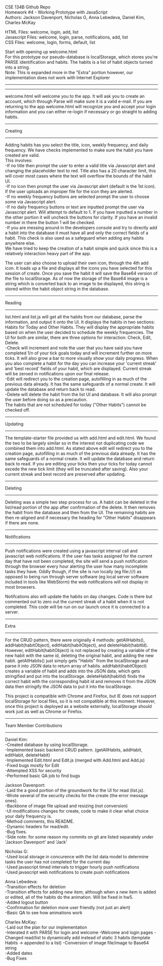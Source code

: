 CSE 134B Github Repo  
Homework #4 - Working Prototype with JavaScript  
Authors: Jackson Davenport, Nicholas G,  Anna Lebedeva, Daniel Kim, Charles McKay  

HTML Files: welcome, login, add, list  
Javascript Files: welcome, login, parse, notifications, add, list  
CSS Files: welcome, login, forms, default, list  

Start with opening up welcome.html  
For this prototype our pseudo-database is localStorage, which stores you're 
PARSE identification and habits. The habits is a list of habit objects turned
into a string.   
Note: This is expanded more in the "Extra" portion however, our implementation does not work with Internet Explorer
_______________________________________________________________________________
________________________________________________________________________________

welcome.html will welcome you to the app. It will ask you to create an account, which through 
Parse will make sure it is a valid e-mail. If you are returning to the app welcome.html will 
recognize you and accept your login information and you can either re-login if necessary 
or go straight to adding habits.

________

Creating
________
Adding habits has you select the title, icon, weekly frequency, and daily frequency.
We have checks implemented to make sure the habit you have created are valid.  
This involves:  
    -If no title then prompt the user to enter a valid title via Javascript alert and 
      changing the placeholder text to red. Title also has a 20 character limit, this will cover
      most cases where the text will overflow the bounds of the habit UI.  
    -If no icon then prompt the user via Javascript alert (default is the 1st icon). If 
      the user uploads an improper file for the icon they are alerted.  
    -If no weekly frequency buttons are selected prompt the user to choose some via
    Javascript alert.  
    -If no daily frequency buttons or text are inputted prompt the user via Javascript
      alert. Will attempt to default to 1. If you have inputted a number in the other 
      portion it will uncheck the buttons for clarity. If you have an invalid number in
      there the button 1 will be checked.  
    -If you are messing around in the developers console and try to directly add a habit
      into the database it must have all and only the correct fields of a habit. This check
      is also used as a safeguard when adding any habits anywhere else.  
We have tried to keep the creation of a habit simple and quick since this is a relatively 
interaction heavy part of the app.    

The user can also choose to upload their own icon, through the 4th add icon.  It loads up a 
file and displays all the icons you have selected for this session of create. Once you save
the habit it will save the Base64 version of the file to localStorage. As of now the storage 
of the Base64 image is a string which is converted back to an image to be displayed, this string
is stored within the habit object string in the database.

_______

Reading
_______
list.html and list.js will get all the habits from our database, parse the information, and output
it onto the UI.  It displays the habits in two sections: Habits for Today and Other Habits. They 
will display the appropriate habits based on when the user decided to schedule the weekly frequencies.
The UI for both are similar, there are three options for interaction: Check, Edit, Delete.  
    -Check will increment and note the user that you have said you have completed 1/n of your tick goals
      today and will increment further on more ticks. It will also grow a bar to more visually show 
      your daily progress. When you also complete a habit for the day you can increase your 'current streak'
      and 'best record' fields of your habit, which are displayed. Current streak will be zeroed in
      notifications upon our final release.  
    -Edit will redirect you to the creation page, autofilling in as much of the previous data already.
      It has the same safeguards of a normal create. It will update the database and return back to read.  
    -Delete will delete the habit from the list UI and database. It will also prompt the user before
      doing so as a precaution.  
The habits that are not scheduled for today ("Other Habits") cannot be checked off.
________

Updating
________
The template-starter file provided us with add.html and edit.html. We found the two to be largely similar
so in the interest not duplicating code we combined them into add.html. As stated above edit will redirect 
you to the creation page, autofilling in as much of the previous data already. It has the same safeguards 
of a normal create. It will update the database and return back to read. If you are editing your ticks then
your ticks for today cannot excede the new tick limit (they will be truncated after saving). Also your 
current streak and best record are preserved after updating.
________

Deleting
________
Deleting was a simple two step process for us. A habit can be deleted in the list/read portion of the app
after confirmation of the delete. It then removes the habit from the database and then from the UI. The 
remaining habits are then re-aligned and if necessary the heading for "Other Habits" disappears if there are
none.

____

Notifications
_____
Push notifications were created using a javascript interval call and javascript web notifications. If the user has tasks assigned for the current day that have not been completed, the site will send a push notification through the browser every hour alerting the user how many incomplete tasks they have. Oddly though, if the site is run locally (eg file:///) as opposed to being run through server software (eg local server software included in tools like WebStorm) the web notifications will not display in most browsers.

Notifcations also will update the habits on day changes. Code is there but commented out to zero out the current streak of a habit
when it is not completed. This code will be run on our launch once it is connected to a server.
_____

Extra
_____
For the CRUD pattern, there were originally 4 methods: getAllHabits(), addHabit(habitObject), editHabit(habitObject), and deleteHabit(habitId). However, editHabit(habitObject) is not replaced by creating a variable of the new habit with the same id, deleting the original habit, and adding the new habit. getAllHabits() just simply gets "Habits" from the localStorage and parse it into JSON data to return array of habits. addHabit(habitObject) creates a variable of habit and adds into the JSON data, which gets stringified and put into the localStorage. deleteHabit(habitId) finds the correct habit with the corresponding habit id and removes it from the JSON data then stringify the JSON data to put it into the localStorage.

This project is compatible with Chrome and Firefox, but IE does not support localStorage for local files, so it is not compatible at this moment. However, once this project is deployed as a website externally, localStorage should work just as well as Chrome or Firefox. 
________________________

Team Member Contributions
_________________________
Daniel Kim:   
-Created database by using localStorage.  
-Implemented basic backend CRUD pattern. (getAllHabits, addHabit, editHabit, deleteHabit)  
-Implemented Edit.html and Edit.js (merged with Add.html and Add.js)  
-Fixed bugs mostly for Edit  
-Attempted XSS for security  
-Performed basic QA job to find bugs  

Jackson Davenport:   
-Laid the a good portion of the groundwork for the UI for read (list.js).  
-Wrote several of the security checks for the create (the error message ones).   
-Backbone of image file upload and resizing (not conversion)  
-UI modifications changes for create, code to make it clear what choice your daily frequency is.   
-Method comments, this README.   
-Dynamic headers for read/edit.  
-Bug fixes.  
-Side note: for some reason my commits on git are listed separately under 'Jackson Davenport' and 'Jack'  

Nicholas G:  
-Used local storage in concurence with the list data model to determine tasks the user has not completed for the current day  
-Used javascript timed intervals to trigger hourly push notifications  
-Used javascript web notifications to create push notifications  

Anna Lebedeva:  
-Transition effects for deletion  
-Transition effects for adding new item; although when a new item is added or edited, all of the habits do the animation. Will be fixed in hw5.  
-Added logout button  
-Confirmation for deletion more user friendly (not just an alert)  
-Basic QA to see how animations work  

Charles McKay:  
-Laid out the plan for our implementation  
-Interated it with PARSE for login and welcome
-Welcome and login pages
-Changed read/list to dynamically add instead of static 3 habits (template Habits -> appended to a list)
-Conversion of image file/image to Base64 string  
-Added dates  
-Bug Fixes
